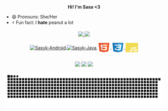 <div align="center">
<b> Hi! I'm Sasa <3 </b>
</div>



- 😄 Pronouns: She/Her
- ⚡ Fun fact: I **hate** peanut a lot

<div align="center">
  <a href="https://github.com/Sasyk8">
  <img height="130em" src="https://github-readme-stats.vercel.app/api?username=Sasyk8&show_icons=true&theme=dracula&hide=prs,issues"/>
  <img height="130em" src="https://github-readme-stats.vercel.app/api/top-langs/?username=Sasyk8&layout=compact&langs_count=7&theme=dracula"/>
</div>

  <div align="center">
  <div style="display: inline_block"><br>
  <img align="center" alt="Sasyk-Android" height="30" width="40" <img src="https://cdn.jsdelivr.net/gh/devicons/devicon/icons/android/android-original.svg">
  <img align="center" alt="Sasyk-Java" height="30" width="40" <img src="https://cdn.jsdelivr.net/gh/devicons/devicon/icons/java/java-original.svg">
  <img align="center" alt="Sasyk-HTML" height="30" width="40" src="https://raw.githubusercontent.com/devicons/devicon/master/icons/html5/html5-original.svg">
  <img align="center" alt="Sasyk-CSS" height="30" width="40" src="https://raw.githubusercontent.com/devicons/devicon/master/icons/css3/css3-original.svg">
  <img align="center" alt="Sasyk-Js" height="30" width="40" src="https://raw.githubusercontent.com/devicons/devicon/master/icons/javascript/javascript-plain.svg">

</div>
  
 ##
  
  <div align="center"> 
  <a href="https://www.instagram.com/s.asa.x/ target="_blank"><img src="https://img.shields.io/badge/-Instagram-%23E4405F?style=for-the-badge&logo=instagram&logoColor=white" target="_blank"></a> 
  <a href = "mailto:sabrinaresoares9@gmail.com"><img src="https://img.shields.io/badge/-Gmail-%23333?style=for-the-badge&logo=gmail&logoColor=white" target="_blank"></a>
  <a href="https://www.linkedin.com/in/sabrina-soares-18935623b/" target="_blank"><img src="https://img.shields.io/badge/-LinkedIn-%230077B5?style=for-the-badge&logo=linkedin&logoColor=white" target="_blank"></a> 
 
  ![Snake animation](https://github.com/Sasyk8/Sasyk8/blob/output/github-contribution-grid-snake.svg)
 
</div>

